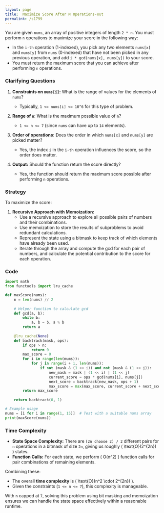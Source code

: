 ```yaml
---
layout: page
title:  Maximize Score After N Operations-out
permalink: /s1799
---
```


You are given `nums`, an array of positive integers of length `2 * n`. You must perform `n` operations to maximize your score in the following way:
- In the `i-th` operation (1-indexed), you pick any two elements `nums[x]` and `nums[y]` from `nums` (0-indexed) that have not been picked in any previous operation, and add `i * gcd(nums[x], nums[y])` to your score.
- You must return the maximum score that you can achieve after performing `n` operations.

### Clarifying Questions

1. **Constraints on `nums[i]`:** What is the range of values for the elements of `nums`?
   - Typically, `1 <= nums[i] <= 10^6` for this type of problem.
   
2. **Range of `n`:** What is the maximum possible value of `n`?
   - `1 <= n <= 7` (since `nums` can have up to `14` elements).

3. **Order of operations:** Does the order in which `nums[x]` and `nums[y]` are picked matter?
   - Yes, the index `i` in the `i-th` operation influences the score, so the order does matter.

4. **Output:** Should the function return the score directly?
   - Yes, the function should return the maximum score possible after performing `n` operations.

### Strategy

To maximize the score:
1. **Recursive Approach with Memoization:**
   - Use a recursive approach to explore all possible pairs of numbers and their combinations.
   - Use memoization to store the results of subproblems to avoid redundant calculations.
   - Represent the state using a bitmask to keep track of which elements have already been used.
   - Iterate through the array and compute the gcd for each pair of numbers, and calculate the potential contribution to the score for each operation.

### Code

```python
import math
from functools import lru_cache

def maxScore(nums):
    n = len(nums) // 2
    
    # Helper function to calculate gcd 
    def gcd(a, b):
        while b:
            a, b = b, a % b
        return a
    
    @lru_cache(None)
    def backtrack(mask, ops):
        if ops > n:
            return 0
        max_score = 0
        for i in range(len(nums)):
            for j in range(i + 1, len(nums)):
                if not (mask & (1 << i)) and not (mask & (1 << j)):
                    new_mask = mask | (1 << i) | (1 << j)
                    current_score = ops * gcd(nums[i], nums[j])
                    next_score = backtrack(new_mask, ops + 1)
                    max_score = max(max_score, current_score + next_score)
        return max_score
    
    return backtrack(0, 1)

# Example usage
nums = [i for i in range(1, 15)]  # Test with a suitable nums array
print(maxScore(nums))
```

### Time Complexity

- **State Space Complexity:** There are `(2n choose 2) / 2` different pairs for `n` operations in a bitmask of size `2n`, giving us roughly \( \text{O}(2^{2n}) \) states.
- **Function Calls:** For each state, we perform \( O(n^2) \) function calls for pair combinations of remaining elements.
  
Combining these:
- The overall **time complexity** is \( \text{O}(n^2 \cdot 2^{2n}) \).
- Given the constraints (`1 <= n <= 7`), this complexity is manageable.

With `n` capped at `7`, solving this problem using bit masking and memoization ensures we can handle the state space effectively within a reasonable runtime.